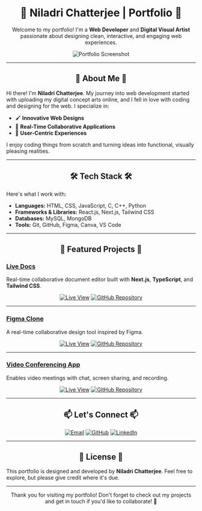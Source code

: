 <div align="center">

  # 🎨 **Niladri Chatterjee | Portfolio** 🎨

  Welcome to my portfolio! I'm a **Web Developer** and **Digital Visual Artist** passionate about designing clean, interactive, and engaging web experiences.

  ![Portfolio Screenshot](path-to-your-image)

  ---

  ## 🌟 **About Me** 🌟

</div>

Hi there! I'm **Niladri Chatterjee**. My journey into web development started with uploading my digital concept arts online, and I fell in love with coding and designing for the web. I specialize in:

- 🖌️ **Innovative Web Designs**
- 🧩 **Real-Time Collaborative Applications**
- 🎯 **User-Centric Experiences**

I enjoy coding things from scratch and turning ideas into functional, visually pleasing realities.

---

<div align="center">

## 🛠️ **Tech Stack** 🛠️

</div>

Here's what I work with:

- **Languages:** HTML, CSS, JavaScript, C, C++, Python
- **Frameworks & Libraries:** React.js, Next.js, Tailwind CSS
- **Databases:** MySQL, MongoDB
- **Tools:** Git, GitHub, Figma, Canva, VS Code

---

<div align="center">

## 🚀 **Featured Projects** 🚀

</div>

### [**Live Docs**](https://livedocs11.vercel.app/)
Real-time collaborative document editor built with **Next.js**, **TypeScript**, and **Tailwind CSS**.

<div align="center">

[![Live View](https://img.shields.io/badge/Live%20View-000?style=for-the-badge&logo=vercel)](https://livedocs11.vercel.app/)
[![GitHub Repository](https://img.shields.io/badge/GitHub-000?style=for-the-badge&logo=github)](https://github.com/niladri-1/LiveDocs)

</div>

---

### [**Figma Clone**](https://tigma1.vercel.app/)
A real-time collaborative design tool inspired by Figma.

<div align="center">

[![Live View](https://img.shields.io/badge/Live%20View-000?style=for-the-badge&logo=vercel)](https://tigma1.vercel.app/)
[![GitHub Repository](https://img.shields.io/badge/GitHub-000?style=for-the-badge&logo=github)](https://github.com/niladri-1/Figma-Clone)

</div>

---

### [**Video Conferencing App**](https://yoom01.vercel.app/)
Enables video meetings with chat, screen sharing, and recording.

<div align="center">

[![Live View](https://img.shields.io/badge/Live%20View-000?style=for-the-badge&logo=vercel)](https://yoom01.vercel.app/)
[![GitHub Repository](https://img.shields.io/badge/GitHub-000?style=for-the-badge&logo=github)](https://github.com/niladri-1/Video-Conferencing-App)

</div>

---

<div align="center">

## 📫 **Let's Connect** 📫

[![Email](https://img.shields.io/badge/Email-000?style=for-the-badge&logo=gmail)](mailto:code.niladri@gmail.com)
[![GitHub](https://img.shields.io/badge/GitHub-000?style=for-the-badge&logo=github)](https://github.com/niladri-1)
[![LinkedIn](https://img.shields.io/badge/LinkedIn-000?style=for-the-badge&logo=linkedin)](https://www.linkedin.com/in/niladri1)

</div>

---

<div align="center">

## 📝 **License** 📝

</div>

This portfolio is designed and developed by **Niladri Chatterjee**. Feel free to explore, but please give credit where it's due.

---

<div align="center">

Thank you for visiting my portfolio! Don't forget to check out my projects and get in touch if you'd like to collaborate! 🎉

</div>

